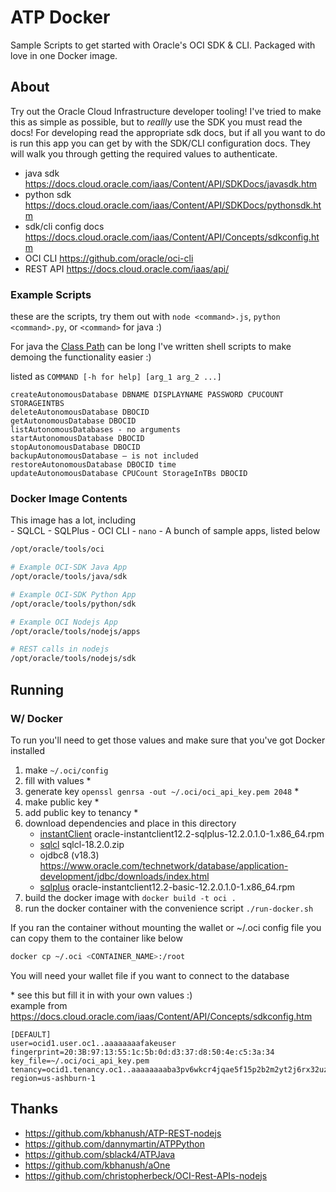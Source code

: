 # ATP Docker 
Sample Scripts to get started with Oracle's OCI SDK & CLI. Packaged with love in one Docker image. 

## About
Try out the Oracle Cloud Infrastructure developer tooling! I've tried to make this as simple as possible, but to *reallly* use the SDK you must read the docs! For developing read the appropriate sdk docs, but if all you want to do is run this app you can get by with the SDK/CLI configuration docs. They will walk you through getting the required values to authenticate. 

- java sdk  https://docs.cloud.oracle.com/iaas/Content/API/SDKDocs/javasdk.htm 
- python sdk https://docs.cloud.oracle.com/iaas/Content/API/SDKDocs/pythonsdk.htm
- sdk/cli config docs https://docs.cloud.oracle.com/iaas/Content/API/Concepts/sdkconfig.htm 
- OCI CLI https://github.com/oracle/oci-cli 
- REST API https://docs.cloud.oracle.com/iaas/api/


### Example Scripts 
these are the scripts, try them out with `node <command>.js`, `python <command>.py`, or `<command>` for java :)

For java the [Class Path](https://docs.oracle.com/javase/tutorial/essential/environment/paths.html) can be long I've written shell scripts to make demoing the functionality easier :) 

listed as `COMMAND [-h for help] [arg_1 arg_2 ...]` 

```
createAutonomousDatabase DBNAME DISPLAYNAME PASSWORD CPUCOUNT STORAGEINTBS
deleteAutonomousDatabase DBOCID
getAutonomousDatabase DBOCID
listAutonomousDatabases - no arguments
startAutonomousDatabase DBOCID
stopAutonomousDatabase DBOCID
backupAutonomousDatabase – is not included
restoreAutonomousDatabase DBOCID time
updateAutonomousDatabase CPUCount StorageInTBs DBOCID
```

### Docker Image Contents 

This image has a lot, including  
    - SQLCL
    - SQLPlus
    - OCI CLI 
    - `nano`
    - A bunch of sample apps, listed below

```bash
/opt/oracle/tools/oci

# Example OCI-SDK Java App
/opt/oracle/tools/java/sdk

# Example OCI-SDK Python App
/opt/oracle/tools/python/sdk

# Example OCI Nodejs App
/opt/oracle/tools/nodejs/apps

# REST calls in nodejs
/opt/oracle/tools/nodejs/sdk

```


## Running 

### W/ Docker
To run you'll need to get those values and make sure that you've got Docker installed

1. make    `~/.oci/config`
2. fill with values *
3. generate key `openssl genrsa -out ~/.oci/oci_api_key.pem 2048` *
4. make public key *
5. add public key to tenancy *
1. download dependencies and place in this directory
    - [instantClient](https://www.oracle.com/technetwork/database/database-technologies/instant-client/downloads/index.html) oracle-instantclient12.2-sqlplus-12.2.0.1.0-1.x86_64.rpm 
    - [sqlcl](https://www.oracle.com/technetwork/developer-tools/sqlcl/downloads/index.html) sqlcl-18.2.0.zip 
    - ojdbc8 (v18.3) https://www.oracle.com/technetwork/database/application-development/jdbc/downloads/index.html 
    - [sqlplus](https://www.oracle.com/technetwork/topics/linuxx86-64soft-092277.html) oracle-instantclient12.2-basic-12.2.0.1.0-1.x86_64.rpm 
6. build the docker image with `docker build -t oci .`
7. run the docker container with the convenience script `./run-docker.sh`

If you ran the container without mounting the wallet or ~/.oci config file you can copy them to the container like below
```bash
docker cp ~/.oci <CONTAINER_NAME>:/root
```
You will need your wallet file if you want to connect to the database


\* see this but fill it in with your own values :)  
example from https://docs.cloud.oracle.com/iaas/Content/API/Concepts/sdkconfig.htm
```
[DEFAULT]
user=ocid1.user.oc1..aaaaaaaafakeuser
fingerprint=20:3B:97:13:55:1c:5b:0d:d3:37:d8:50:4e:c5:3a:34
key_file=~/.oci/oci_api_key.pem
tenancy=ocid1.tenancy.oc1..aaaaaaaaba3pv6wkcr4jqae5f15p2b2m2yt2j6rx32uzr4h25vqstifsfdsq
region=us-ashburn-1
```


## Thanks 
- https://github.com/kbhanush/ATP-REST-nodejs
- https://github.com/dannymartin/ATPPython
- https://github.com/sblack4/ATPJava
- https://github.com/kbhanush/aOne
- https://github.com/christopherbeck/OCI-Rest-APIs-nodejs 
